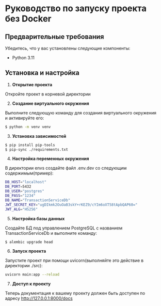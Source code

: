 # Руководство по запуску проекта без Docker

## Предварительные требования

Убедитесь, что у вас установлены следующие компоненты:
- Python 3.11

## Установка и настройка

1. **Открытие проекта**

Откройте проект в корневой директории

2. **Создание виртуального окружения**

Выполните следующую команду для создания виртуального окружения и активируйте его:
```bash
$ python -m venv venv
```

3. **Установка зависимостей**
```bash
$ pip install pip-tools
$ pip-sync ./requirements.txt
```

4. **Настройка переменных окружения**

В директории envs создайте файл .env.dev со следующим содержимым(пример):
```bash
DB_HOST="localhost"
DB_PORT=5432
DB_USER="postgres"
DB_PASS="1234"
DB_NAME="TransactionServiceDb"
JWT_SECRET_KEY="ugDIkmk2OuOaB3skY+rKEZ9/cYIm6oXT58tApbQAP60="
JWT_ALG="HS256"
```

5. **Настройка базы данных**

Создайте БД под управлением PostgreSQL с названием TransactionServiceDb и выполните команду:
```bash
$ alembic upgrade head
```

6. **Запуск проекта**

Запустите проект при помощи uvicorn(выполняйте это действие в директории ./src):
```bash
uvicorn main:app --reload
```

7. **Доступ к проекту**

Теперь документация к вашему проекту должен быть доступен по адресу http://127.0.0.1:8000/docs

